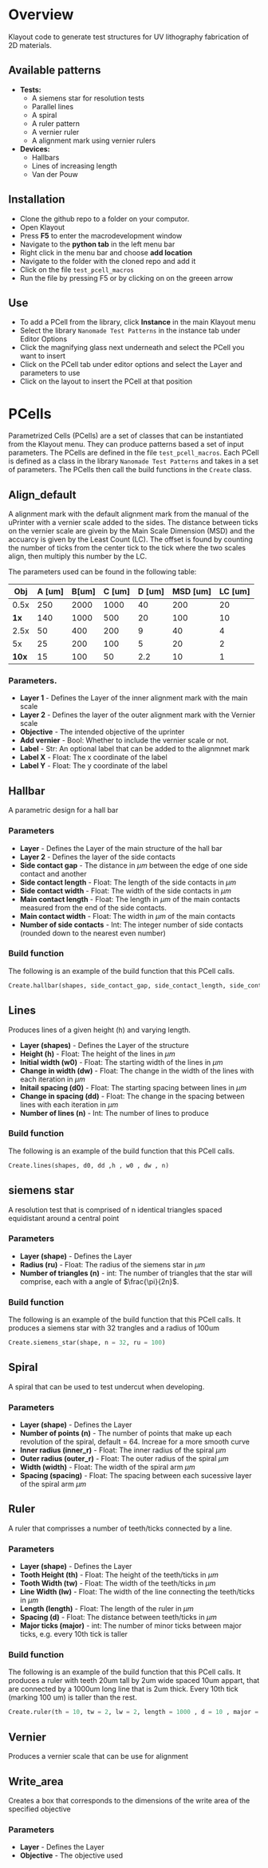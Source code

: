 # Overview
Klayout code to generate test structures for UV lithography fabrication of 2D materials. 

## Available patterns
- **Tests:**
  - A siemens star for resolution tests
  - Parallel lines
  - A spiral
  - A ruler pattern
  - A vernier ruler
  - A alignment mark using vernier rulers
- **Devices:**
  - Hallbars
  - Lines of increasing length
  - Van der Pouw
 
## Installation 
- Clone the github repo to a folder on your computor.
- Open Klayout
- Press **F5** to enter the macrodevelopment window
- Navigate to the **python tab** in the left menu bar
- Right click in the menu bar and choose **add location**
- Navigate to the folder with the cloned repo and add it
- Click on the file `test_pcell_macros`
- Run the file by pressing F5 or by clicking on on the greeen arrow

## Use 
- To add a PCell from the library, click **Instance** in the main Klayout menu
- Select the library `Nanomade Test Patterns` in the instance tab under Editor Options
- Click the magnifying glass next underneath and select the PCell you want to insert
- Click on the PCell tab under editor options and select the Layer and parameters to use
- Click on the layout to insert the PCell at that position

# PCells
Parametrized Cells (PCells) are a set of classes that can be instantiated from the Klayout menu. They can produce patterns based a set of input parameters. The PCells are defined in the file `test_pcell_macros`. Each PCell is defined as a class in the library `Nanomade Test Patterns` and takes in a set of parameters. The PCells then call the build functions in the `Create` class.


## Align_default
A alignment mark with the default alignment mark from the manual of the uPrinter with a vernier scale added to the sides. The distance between ticks on the vernier scale are givein by the Main Scale Dimension (MSD) and the accuarcy is given by the Least Count (LC). The offset is found by counting the number of ticks from the center tick to the tick where the two scales align, then multiply this number by the LC. 

The parameters used can be found in the following table:

| Obj     	| A [um] 	| B[um] 	| C [um] 	| D [um] 	| MSD [um] 	| LC [um] 	|
|---------	|--------	|-------	|--------	|--------	|----------	|---------	|
| 0.5x    	| 250    	| 2000  	| 1000   	| 40     	| 200      	| 20      	|
| **1x**  	| 140    	| 1000  	| 500    	| 20     	| 100      	| 10      	|
| 2.5x    	| 50     	| 400   	| 200    	| 9      	| 40       	| 4       	|
| 5x      	| 25     	| 200   	| 100    	| 5      	| 20       	| 2       	|
| **10x** 	| 15     	| 100   	| 50     	| 2.2    	| 10       	| 1       	|

### Parameters.
- **Layer 1** - Defines the Layer of the inner alignment mark with the main scale 
- **Layer 2** - Defines the layer of the outer alignment mark with the Vernier scale
- **Objective** - The intended objective of the uprinter 
- **Add vernier** - Bool: Whether to include the vernier scale or not.
- **Label** - Str: An optional label that can be added to the alignmnet mark
- **Label X** - Float: The x coordinate of the label
- **Label Y** - Float: The y coordinate of the label 



## Hallbar 
A parametric design for a hall bar 

### Parameters
- **Layer** - Defines the Layer of the main structure of the hall bar
- **Layer 2** - Defines the layer of the side contacts
- **Side contact gap** - The distance in $\mu m$ between the edge of one side contact and another
- **Side contact length** - Float: The length of the side contacts in $\mu m$
- **Side contact width** - Float: The width of the side contacts in $\mu m$ 
- **Main contact length** - Float: The length in $\mu m$ of the main contacts measured from the end of the side contacts.
- **Main contact width** - Float: The width in $\mu m$ of the main contacts
- **Number of side contacts** - Int: The integer number of side contacts (rounded down to the nearest even number) 

### Build function 
The following is an example of the build function that this PCell calls.
```python
Create.hallbar(shapes, side_contact_gap, side_contact_length, side_contact_width, main_contact_length, main_contact_width, transform=pya.DTrans(0, False, 0, 0), n_side_contacts=4)
```

## Lines
Produces lines of a given height (h) and varying length.


- **Layer (shapes)** - Defines the Layer of the structure
- **Height (h)** - Float: The height of the lines in  $\mu m$
- **Initial width (w0)** - Float: The starting width of the lines in  $\mu m$
- **Change in width (dw)** - Float: The change in the width of the lines with each iteration in  $\mu m$
- **Initail spacing (d0)** - Float: The starting spacing between lines in  $\mu m$
- **Change in spacing (dd)** - Float: The change in the spacing between lines with each iteration in  $\mu m$
- **Number of lines (n)** - Int: The number of lines to produce

### Build function 
The following is an example of the build function that this PCell calls.
```python
Create.lines(shapes, d0, dd ,h , w0 , dw , n)
```

## siemens star
A resolution test that is comprised of n identical triangles spaced equidistant around a central point


### Parameters
- **Layer (shape)** - Defines the Layer
- **Radius (ru)** - Float: The radius of the siemens star in $\mu m$
- **Number of triangles (n)** - int: The number of triangles that the star will comprise, each with a angle of $\frac{\pi}{2n}$. 

### Build function 
The following is an example of the build function that this PCell calls. It produces a siemens star with 32 trangles and a radius of 100um 
```python
Create.siemens_star(shape, n = 32, ru = 100)
```

## Spiral
A spiral that can be used to test undercut when developing. 


### Parameters
- **Layer (shape)** - Defines the Layer
- **Number of points (n)** - The number of points that make up each revolution of the spiral, default = 64. Increae for a more smooth curve
- **Inner radius (inner_r)** - Float: The inner radius of the spiral $\mu m$
- **Outer radius (outer_r)** - Float: The outer radius of the spiral $\mu m$
- **Width (width)** - Float: The width of the spiral arm $\mu m$
- **Spacing (spacing)** - Float: The spacing between each sucessive layer of the spiral arm $\mu m$



## Ruler
A ruler that comprisses a number of teeth/ticks connected by a line. 


### Parameters
- **Layer (shape)** - Defines the Layer
- **Tooth Height (th)** - Float: The height of the teeth/ticks in $\mu m$
- **Tooth Width (tw)** - Float: The width of the teeth/ticks in $\mu m$
- **Line Width (lw)** - Float: The width of the line connecting the teeth/ticks in $\mu m$
- **Length (length)** - Float: The length of the ruler in $\mu m$
- **Spacing (d)** - Float: The distance between teeth/ticks in $\mu m$
- **Major ticks (major)** - int: The number of minor ticks between major ticks, e.g. every 10th tick is taller

### Build function 
The following is an example of the build function that this PCell calls. It produces a ruler with teeth 20um tall by 2um wide spaced 10um appart, that are connected by a 1000um long line that is 2um thick. Every 10th tick (marking 100 um) is taller than the rest.
```python
Create.ruler(th = 10, tw = 2, lw = 2, length = 1000 , d = 10 , major = 10)
```


## Vernier 
Produces a vernier scale that can be use for alignment







## Write_area
Creates a box that corresponds to the dimensions of the write area of the specified objective 


### Parameters
- **Layer** - Defines the Layer
- **Objective** - The objective used



